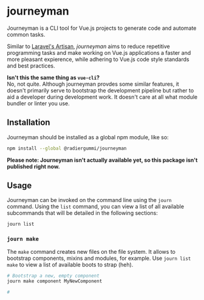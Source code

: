 # journeyman
Journeyman is a CLI tool for Vue.js projects to generate code and automate common tasks.

Similar to [Laravel's Artisan](https://laravel.com/docs/5.6/artisan), *journeyman* aims to reduce repetitive programming tasks and make working on Vue.js applications a faster and more pleasant expierence, while adhering to Vue.js code style standards and best practices.

**Isn't this the same thing as `vue-cli`?**  
No, not quite. Although journeyman provdes some similar features, it doesn't primarily serve to bootstrap the development pipeline but rather to aid a developer during development work. It doesn't care at all what module bundler or linter you use.

## Installation
Journeyman should be installed as a global npm module, like so:

```sh
npm install --global @radiergummi/journeyman
```
**Please note: Journeyman isn't actually available yet, so this package isn't published right now.**

## Usage
Journeyman can be invoked on the command line using the `journ` command. Using the `list` command, you can view a list of all available subcommands that will be detailed in the following sections:

```sh
journ list
```

### `journ make`
The `make` command creates new files on the file system. It allows to bootstrap components, mixins and modules, for example. Use `journ list make` to view a list of available boots to strap (heh).  

```sh
# Bootstrap a new, empty component
journ make component MyNewComponent

# 
```
